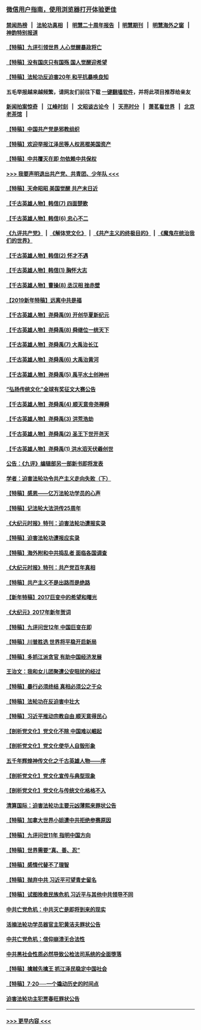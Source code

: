 ### [微信用户指南，使用浏览器打开体验更佳](https://github.com/gfw-breaker/banned-news1/blob/master/indexes/wechat-guide.md?t=0)
#### [禁闻热榜](热点新闻.md?t=0)  &nbsp;&nbsp;|&nbsp;&nbsp; [法轮功真相](https://github.com/gfw-breaker/truth/blob/master/README.md?t=0) &nbsp;&nbsp;|&nbsp;&nbsp; [明慧二十周年报告](https://github.com/gfw-breaker/mh-reports/blob/master/README.md?t=0) &nbsp;&nbsp;|&nbsp;&nbsp;[明慧期刊](https://github.com/gfw-breaker/mh-qikan) &nbsp;&nbsp;|&nbsp;&nbsp; [明慧海外之窗](https://github.com/gfw-breaker/mh-news/blob/master/README.md?t=0) &nbsp;&nbsp;|&nbsp;&nbsp; [神韵特别报道](https://github.com/gfw-breaker/mh-news/blob/master/shenyun.md?t=0)
#### [【特稿】九评引领世界 人心觉醒暴政将亡](../pages/nsc424/n11660496.md?t=02100422) 
#### [【特稿】没有国庆只有国殇 国人觉醒迎希望](../pages/nsc424/n11549354.md?t=02100422) 
#### [【特稿】法轮功反迫害20年 和平抗暴唤良知](../pages/nsc424/n11389135.md?t=02100422) 
#### 五毛举报越来越频繁，请网友们前往下载 [一键翻墙软件](https://github.com/gfw-breaker/ssr-accounts)，并将此项目推荐给亲友
#### [新闻拍案惊奇](https://github.com/gfw-breaker/banned-news1/blob/master/pages/link4.md) &nbsp;&nbsp;|&nbsp;&nbsp; [江峰时刻](https://github.com/gfw-breaker/banned-news1/blob/master/pages/link4.md) &nbsp;&nbsp;|&nbsp;&nbsp; [文昭谈古论今](https://github.com/gfw-breaker/banned-news1/blob/master/pages/link4.md) &nbsp;&nbsp;|&nbsp;&nbsp; [天亮时分](https://github.com/gfw-breaker/banned-news1/blob/master/pages/link4.md) &nbsp;&nbsp;|&nbsp;&nbsp; [萧茗看世界](https://github.com/gfw-breaker/banned-news1/blob/master/pages/link4.md) &nbsp;&nbsp;|&nbsp;&nbsp; [北京老茶馆](https://github.com/gfw-breaker/banned-news1/blob/master/pages/link4.md) &nbsp;&nbsp;|&nbsp;&nbsp; 
#### [【特稿】中国共产党是邪教组织](../pages/nsc424/n11355551.md?t=02100422) 
#### [【特稿】欢迎举报江泽民等人权恶棍美国资产](../pages/nsc424/n11303040.md?t=02100422) 
#### [【特稿】中共覆灭在即 勿依赖中共保权](../pages/nsc424/n11278510.md?t=02100422) 
#### [>>> 我要声明退出共产党、共青团、少年队 <<<](https://github.com/begood0513/goodnews/blob/master/quit/letter.md) 
#### [【特稿】天命昭昭 美国觉醒 共产末日近](../pages/nsc424/n11150259.md?t=02100422) 
#### [【千古英雄人物】韩信(7) 四面楚歌](../pages/nsc424/n7552608.md?t=02100422) 
#### [【千古英雄人物】韩信(6) 忠心不二](../pages/nsc424/n7552572.md?t=02100422) 
#### [《九评共产党》](https://github.com/begood0513/9ping.md/blob/master/README.md) &nbsp;|&nbsp; [《解体党文化》](../../../../jtdwh.md/blob/master/README.md)  &nbsp;|&nbsp; [《共产主义的终极目的》](../../../../gczydzjmd.md/blob/master/README.md) &nbsp;|&nbsp; [《魔鬼在统治我们的世界》](../../../../mgztzwmdsj.md/blob/master/README.md) 
#### [【千古英雄人物】韩信(2) 怀才不遇](../pages/nsc424/n7547691.md?t=02100422) 
#### [【千古英雄人物】韩信(1) 胸怀大志](../pages/nsc424/n7544501.md?t=02100422) 
#### [【千古英雄人物】曹操(8) 丞汉相 挫赤壁](../pages/nsc424/n7662490.md?t=02100422) 
#### [【2019新年特稿】远离中共是福](../pages/nsc424/n10942748.md?t=02100422) 
#### [【千古英雄人物】尧舜禹(9) 开创华夏新纪元](../pages/nsc424/n7519873.md?t=02100422) 
#### [【千古英雄人物】尧舜禹(8) 舜继位一统天下](../pages/nsc424/n7515411.md?t=02100422) 
#### [【千古英雄人物】尧舜禹(7) 大禹治长江](../pages/nsc424/n7475820.md?t=02100422) 
#### [【千古英雄人物】尧舜禹(6) 大禹治黄河](../pages/nsc424/n7475816.md?t=02100422) 
#### [【千古英雄人物】尧舜禹(5) 禹平水土创神州](../pages/nsc424/n7475809.md?t=02100422) 
#### [“弘扬传统文化”全球有奖征文大赛公告](../pages/nsc424/n10889849.md?t=02100422) 
#### [【千古英雄人物】尧舜禹(4) 顺天意帝尧禅舜](../pages/nsc424/n7471624.md?t=02100422) 
#### [【千古英雄人物】尧舜禹(3) 洪荒浩劫](../pages/nsc424/n7471607.md?t=02100422) 
#### [【千古英雄人物】尧舜禹(2) 圣王下世开尧天](../pages/nsc424/n7467643.md?t=02100422) 
#### [【千古英雄人物】尧舜禹(1) 洪水滔天伏羲创世](../pages/nsc424/n7467618.md?t=02100422) 
#### [公告：《九评》编辑部另一部新书即将发表](../pages/nsc424/n10405104.md?t=02100422) 
#### [学者：迫害法轮功令共产主义走向失败（下）](../pages/nsc424/n10009951.md?t=02100422) 
#### [【特稿】感恩——亿万法轮功学员的心声](../pages/nsc424/n9880260.md?t=02100422) 
#### [【特稿】记法轮大法洪传25周年](../pages/nsc424/n9116480.md?t=02100422) 
#### [《大纪元时报》特刊：迫害法轮功遭报实录](../pages/nsc424/n9082916.md?t=02100422) 
#### [【特稿】迫害法轮功遭报应实录](../pages/nsc424/n9055656.md?t=02100422) 
#### [【特稿】海外附和中共捣乱者 面临各国调查](../pages/nsc424/n9047645.md?t=02100422) 
#### [《大纪元时报》特刊：共产党百年真相](../pages/nsc424/n8879818.md?t=02100422) 
#### [【特稿】共产主义不是出路而是绝路](../pages/nsc424/n8792816.md?t=02100422) 
#### [【新年特稿】2017巨变中的希望和曙光](../pages/nsc424/n8655525.md?t=02100422) 
#### [《大纪元》2017年新年贺词](../pages/nsc424/n8651727.md?t=02100422) 
#### [【特稿】九评问世12年 中国巨变在即](../pages/nsc424/n8506053.md?t=02100422) 
#### [【特稿】川普胜选 世界将平稳开启新局](../pages/nsc424/n8482166.md?t=02100422) 
#### [【特稿】多抓江派贪官 有助中国经济发展](../pages/nsc424/n8454769.md?t=02100422) 
#### [王治文：我和女儿团聚遭公安阻扰的经过](../pages/nsc424/n8186638.md?t=02100422) 
#### [【特稿】暴行必须终结‭ ‬真相必须公之于众](../pages/nsc424/n8103572.md?t=02100422) 
#### [【特稿】法轮功在反迫害中壮大](../pages/nsc424/n7915493.md?t=02100422) 
#### [【特稿】习近平推动宗教自由 顺天意得民心](../pages/nsc424/n7782230.md?t=02100422) 
#### [【剖析党文化】党文化不除 中国难以崛起](../pages/nsc424/n7484466.md?t=02100422) 
#### [【剖析党文化】党文化使华人自毁形象](../pages/nsc424/n7480414.md?t=02100422) 
#### [五千年辉煌神传文化之千古英雄人物——序](../pages/nsc424/n7465898.md?t=02100422) 
#### [【剖析党文化】党文化宣传与典型现象](../pages/nsc424/n4667282.md?t=02100422) 
#### [【剖析党文化】党文化与传统文化格格不入](../pages/nsc424/n4665279.md?t=02100422) 
#### [清算国际：迫害法轮功主要元凶薄熙来罪状公告](../pages/nsc424/n4621860.md?t=02100422) 
#### [【特稿】加拿大世界小姐遭中共拒绝参赛原因](../pages/nsc424/n4585305.md?t=02100422) 
#### [【特稿】九评问世11年 指明中国方向](../pages/nsc424/n4578971.md?t=02100422) 
#### [【特稿】世界需要“真、善、忍”](../pages/nsc424/n4577812.md?t=02100422) 
#### [【特稿】感情代替不了理智](../pages/nsc424/n4564327.md?t=02100422) 
#### [【特稿】抛弃中共 习近平可望青史留名](../pages/nsc424/n4549169.md?t=02100422) 
#### [【特稿】试图挽救民族危机 习近平与其他中共领导不同](../pages/nsc424/n4548555.md?t=02100422) 
#### [中共亡党危机：中共灭亡是即将到来的现实](../pages/nsc424/n4547349.md?t=02100422) 
#### [活摘法轮功学员器官主犯黄洁夫罪状公告](../pages/nsc424/n4547015.md?t=02100422) 
#### [中共亡党危机：信仰崩溃无合法性](../pages/nsc424/n4545222.md?t=02100422) 
#### [中共黑社会性质必然导致公检法司系统的全面堕落](../pages/nsc424/n4541854.md?t=02100422) 
#### [【特稿】擒贼先擒王 抓江泽民稳定中国社会](../pages/nsc424/n4530296.md?t=02100422) 
#### [【特稿】7‧20──一个撬动历史的时间点](../pages/nsc424/n4481700.md?t=02100422) 
#### [迫害法轮功主犯贾春旺罪状公告](../pages/nsc424/n4455857.md?t=02100422) 

----
#### [ >>> 更早内容 <<< ](../indexes/nsc424-earlier.md)
